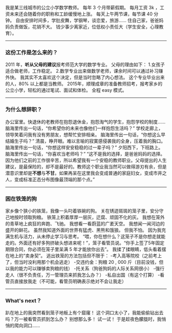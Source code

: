 我是某三线城市的公立小学数学教师。
每年 3 个月带薪假期。
每月工资 3k ，工资未来还会随着你的职称和工龄缓慢地上涨。
每天上午两节课，每节课 40 分钟。
自由安排时间多，学肚皮舞，学钢琴，谈恋爱，旅游……
住自己家，爸爸妈妈负责做饭，花销不大。
钱少事少离家近，位低权小责任大（学生安全，心理教育）。
***
### 这份工作是怎么来的？
2011 年，**听从父母的建议**报考师范大学的数学专业。
父母的理由如下：
1.女孩子适合做老师，工作稳定。
2.数学专业出来做数学老师，课余时间可以通过补习赚外快。
我其实不太喜欢这个决定，但是当时忽略了内心想法。
这个专业毕业出来的人，80% 以上都是当教师。
2015年，顺理成章的准备教师招考，报考家乡的公立小学，轻松的通过笔试、面试和体检。
全程 easy 模式。
***
### 为什么想辞职？
办公室里。快退休的老教师在抱怨退休金，抱怨淘气的学生，抱怨学校的制度……
脑海里传出一句话，“你希望你的未来也像他们一样抱怨生活吗？”
学校走廊上，领导笑着问我有没有男朋友，想帮忙安排相亲。
脑海里传出一句话，“你想这么早结婚生子吗？”
清晨，睁开眼。难以言喻的寂寞感侵袭我的全身，压着我的胸口。
脑海里传出一句话，“你想这样安安稳稳的过一辈子吗？”
夕阳西下，下班路上。
脑海里传出一句话，“你喜欢当老师吗？”
“这不是我的选择，是爸爸妈妈的选择。因为他们之前的工作很辛苦，所以希望我有一个安稳的教师职业。父母提出的人生建议，是最保险的，却不是最好的。教师这个职业我当然可以做得游刃有余，但是潜意识里却是**不想**与**不甘**。如果再呆在这里我会变成普通的家庭妇女，变成市井之人，变成标准正态分布图像最顶端的那个点。”
***
### 困在铁笼的狗
家乡像个狭小的铁笼，我像一头叼着铁碗的狗。
关在锈迹斑斑的笼子里，安分守己地按时领取狗粮。
铁笼上积着厚厚一层灰，迂腐、顽固不化的灰。
我想在笼外的青草地上疯狂的奔跑、飞驰。
我想看一看蔚蓝的广袤天空。
我想闻一闻河边的盛开的鲜花。
虽然我知道外面的世界有猛虎、黑熊和饿狼。
但我不怕。
因为我充满生机与活力，从未停止学习与思考。
“喂，你在想什么？这笼子不是你想走就能走的。外面还有好多狗挤破头想进来呢！”，笼子看管员说。“你手上签了5年固定期限合同，你必须在笼子里呆满 5 年才能放你出去”。
我揉了揉眼睛，低头看着摆在地上的“卖身契”。
逃出铁笼的方法包括但不限于：
-考入高等院校（之前考上了，但当时没利用那个机会逃走）
-交违约金：狗粮 20 , 000 斤（目前没钱，但以我的能力可以赚够卖狗粮的钱）
-托关系（狗爸狗妈的人际关系网很小）
-强行走人（很不负责任，万一管理员来抓我怎么办？）
-私自出国（有这个打算）
-看管员直接放我走（不可能，看管员明确表示绝对不会让我走）
***
### What's next？
趴在地上的我突然看到笼子地板上有个窟窿！
这个洞口太小了，我能偷偷钻出去吗？万一被看管员抓到怎么办？
别想那么多！
试一试！
于是趁夜色朦胧时，我悄悄的爬向洞口……
